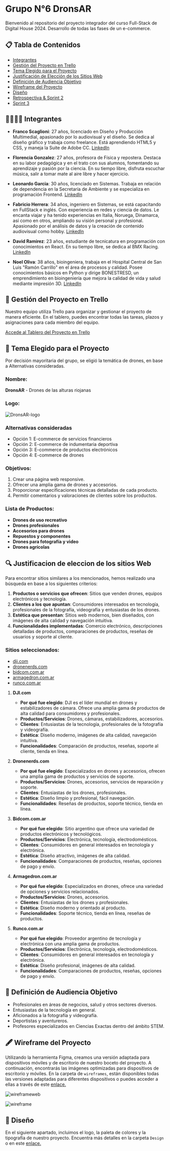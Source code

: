# Grupo N°6 DronsAR

Bienvenido al repositorio del proyecto integrador del curso Full-Stack de Digital House 2024. Desarrollo de todas las fases de un e-commerce.

## 📋 Tabla de Contenidos

- [Integrantes](#integrantes)
- [Gestión del Proyecto en Trello](#gestión-del-proyecto-en-trello)
- [Tema Elegido para el Proyecto](#tema-elegido-para-el-proyecto)
- [Justificación de Elección de los Sitios Web](#justificacion-de-eleccion-de-los-sitios-web)
- [Definición de Audiencia Objetivo](#definición-de-audiencia-objetivo)
- [Wireframe del Proyecto](#wireframe-del-proyecto)
- [Diseño](#diseño)
- [Retrospectiva & Sprint 2 ](https://github.com/chavow5/Grupo_6_DronsAR/blob/main/Retro.md)
- [Sprint 3 ](https://github.com/chavow5/Grupo_6_DronsAR/blob/main/Retro.md)

## 👨‍👨‍👦‍👦 Integrantes

- **Franco Scaglioni**: 27 años, licenciado en Diseño y Producción Multimedial, apasionado por lo audiovisual y el diseño. Se dedica al diseño gráfico y trabaja como freelance. Está aprendiendo HTML5 y CSS, y maneja la Suite de Adobe CC. [LinkedIn](https://www.linkedin.com/in/francoscaglionilr/)
  
- **Florencia Gonzalez**: 27 años, profesora de Física y repostera. Destaca en su labor pedagógica y en el trato con sus alumnos, fomentando su aprendizaje y pasión por la ciencia. En su tiempo libre, disfruta escuchar música, salir a tomar mate al aire libre y hacer ejercicio.
  
- **Leonardo Garcia**: 30 años, licenciado en Sistemas. Trabaja en relación de dependencia en la Secretaría de Ambiente y se especializa en programación Frontend. [LinkedIn](https://www.linkedin.com/in/david-leo-garc%C3%ADa993/)
  
- **Fabricio Herrera**: 34 años, ingeniero en Sistemas, se está capacitando en FullStack e inglés. Con experiencia en redes y ciencia de datos. Le encanta viajar y ha tenido experiencias en Italia, Noruega, Dinamarca, así como en otros, ampliando su visión personal y profesional. Apasionado por el análisis de datos y la creación de contenido audiovisual como hobby. [LinkedIn](https://www.linkedin.com/in/fabrixh/)
  
- **David Ramirez**: 23 años, estudiante de tecnicatura en programación con conocimientos en React. En su tiempo libre, se dedica al BMX Racing. [LinkedIn](https://www.linkedin.com/in/david-ramirez-031015253/)
  
- **Noel Oliva**: 38 años, bioingeniera, trabaja en el Hospital Central de San Luis "Ramón Carrillo" en el área de procesos y calidad. Posee conocimientos básicos en Python y dirige BONESTRESD, un emprendimiento en bioingeniería que mejora la calidad de vida y salud mediante impresión 3D. [LinkedIn](https://www.linkedin.com/in/maria-noel-oliva)


## 📅 Gestión del Proyecto en Trello

Nuestro equipo utiliza Trello para organizar y gestionar el proyecto de manera eficiente. En el tablero, puedes encontrar todas las tareas, plazos y asignaciones para cada miembro del equipo.

[Accede al Tablero del Proyecto en Trello](https://trello.com/invite/b/C13pJ5cq/ATTI2f6571571a9eef53d90fa6d4b184c1a06D8A0930/grupo-6)


## 🚀 Tema Elegido para el Proyecto

Por decisión mayoritaria del grupo, se eligió la temática de drones, en base a Alternativas consideradas.

### Nombre: 
**DronsAR** - Drones de las alturas riojanas

### Logo: 
![DronsAR-logo](https://github.com/chavow5/Grupo_6_DronsAR/assets/98863759/84ebbf64-2d7f-4307-b4c2-c923cd07bf54)

### Alternativas consideradas

- Opción 1: E-commerce de servicios financieros
- Opción 2: E-commerce de indumentaria deportiva
- Opción 3: E-commerce de productos electrónicos
- Opción 4: E-commerce de drones

### Objetivos:

1. Crear una página web responsive. 
2. Ofrecer una amplia gama de drones y accesorios.
3. Proporcionar especificaciones técnicas detalladas de cada producto.
4. Permitir comentarios y valoraciones de clientes sobre los productos.
  
### Lista de Productos:

- **Drones de uso recreativo**
- **Drones profesionales**
- **Accesorios para drones**
- **Repuestos y componentes**
- **Drones para fotografía y video**
- **Drones agrícolas**


## 🔍 Justificacion de eleccion de los sitios Web
Para encontrar sitios similares a los mencionados, hemos realizado una búsqueda en base a los siguientes criterios:

1. **Productos o servicios que ofrecen**: Sitios que venden drones, equipos electrónicos y tecnología.
2. **Clientes a los que apuntan**: Consumidores interesados en tecnología, profesionales de la fotografía, videografía y entusiastas de los drones.
3. **Estética que presentan**: Sitios web modernos, bien diseñados, con imágenes de alta calidad y navegación intuitiva.
4. **Funcionalidades implementadas**: Comercio electrónico, descripciones detalladas de productos, comparaciones de productos, reseñas de usuarios y soporte al cliente.

### Sitios seleccionados:

- [dji.com](https://www.dji.com)
- [dronenerds.com](https://www.dronenerds.com)
- [bidcom.com.ar](https://www.bidcom.com.ar/drones)
- [armagedron.com.ar](https://www.armagedron.com.ar/drones/)
- [runco.com.ar](https://www.runco.com.ar/drone-uav/drones/)

1. **DJI.com**
   - **Por qué fue elegido**: DJI es el líder mundial en drones y estabilizadores de cámara. Ofrece una amplia gama de productos de alta calidad para consumidores y profesionales.
   - **Productos/Servicios**: Drones, cámaras, estabilizadores, accesorios.
   - **Clientes**: Entusiastas de la tecnología, profesionales de la fotografía y videografía.
   - **Estética**: Diseño moderno, imágenes de alta calidad, navegación intuitiva.
   - **Funcionalidades**: Comparación de productos, reseñas, soporte al cliente, tienda en línea.

2. **Dronenerds.com**
   - **Por qué fue elegido**: Especializados en drones y accesorios, ofrecen una amplia gama de productos y servicios de soporte.
   - **Productos/Servicios**: Drones, accesorios, servicios de reparación y soporte.
   - **Clientes**: Entusiastas de los drones, profesionales.
   - **Estética**: Diseño limpio y profesional, fácil navegación.
   - **Funcionalidades**: Reseñas de productos, soporte técnico, tienda en línea.

3. **Bidcom.com.ar**
   - **Por qué fue elegido**: Sitio argentino que ofrece una variedad de productos electrónicos y tecnológicos.
   - **Productos/Servicios**: Electrónica, tecnología, electrodomésticos.
   - **Clientes**: Consumidores en general interesados en tecnología y electrónica.
   - **Estética**: Diseño atractivo, imágenes de alta calidad.
   - **Funcionalidades**: Comparaciones de productos, reseñas, opciones de pago y envío.

4. **Armagedron.com.ar**
   - **Por qué fue elegido**: Especializados en drones, ofrece una variedad de opciones y servicios relacionados.
   - **Productos/Servicios**: Drones, accesorios.
   - **Clientes**: Entusiastas de los drones y profesionales.
   - **Estética**: Diseño moderno y orientado al producto.
   - **Funcionalidades**: Soporte técnico, tienda en línea, reseñas de productos.

5. **Runco.com.ar**
   - **Por qué fue elegido**: Proveedor argentino de tecnología y electrónica con una amplia gama de productos.
   - **Productos/Servicios**: Electrónica, tecnología, electrodomésticos.
   - **Clientes**: Consumidores en general interesados en tecnología y electrónica.
   - **Estética**: Diseño profesional, imágenes de alta calidad.
   - **Funcionalidades**: Comparaciones de productos, reseñas, opciones de pago y envío.


## 🎯 Definición de Audiencia Objetivo

- Profesionales en áreas de negocios, salud y otros sectores diversos.
- Entusiastas de la tecnología en general.
- Aficionados a la fotografía y videografía.
- Deportistas y aventureros.
- Profesores especializados en Ciencias Exactas dentro del ámbito STEM.


## 🖋️ Wireframe del Proyecto 

Utilizando la herramienta Figma, creamos una versión adaptada para dispositivos móviles y de escritorio de nuestro boceto del proyecto.
A continuación, encontrarás las imágenes optimizadas para dispositivos de escritorio y móviles. En la carpeta de ```wireframes```, están disponibles todas las versiones adaptadas para diferentes dispositivos o puedes acceder a ellas a través de este [enlace.](https://github.com/chavow5/Grupo_6_DronsAR/tree/main/wireframes)

![wireframeweb](https://github.com/chavow5/Grupo_6_DronsAR/assets/98863759/4997573e-fe09-4a63-866c-4162eb925cd2)

![wireframe](https://github.com/chavow5/Grupo_6_DronsAR/assets/98863759/9660a105-95a2-4749-8a97-501200633fc9)

## 🎨 Diseño

En el siguiente apartado, incluimos el logo, la paleta de colores y la tipografía de nuestro proyecto. Encuentra más detalles en la carpeta ```Design``` o en este [enlace.](https://github.com/chavow5/Grupo_6_DronsAR/tree/main/desing)
